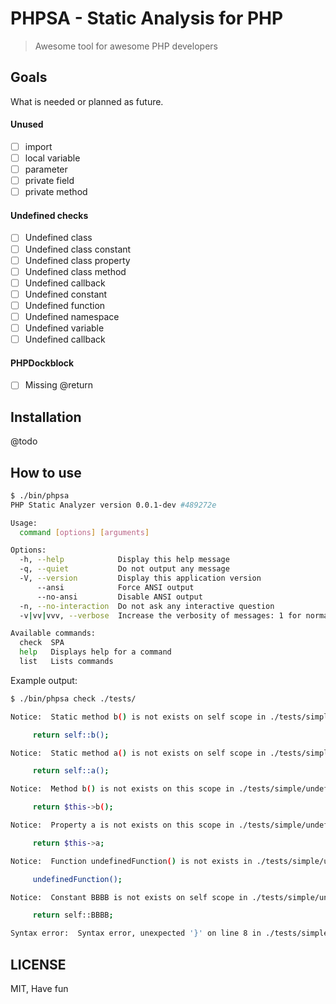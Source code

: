 PHPSA - Static Analysis for PHP
===============================

> Awesome tool for awesome PHP developers

## Goals

What is needed or planned as future.

#### Unused

- [ ] import
- [ ] local variable
- [ ] parameter
- [ ] private field
- [ ] private method

#### Undefined checks

- [ ] Undefined class
- [ ] Undefined class constant
- [ ] Undefined class property
- [ ] Undefined class method
- [ ] Undefined callback
- [ ] Undefined constant
- [ ] Undefined function
- [ ] Undefined namespace
- [ ] Undefined variable
- [ ] Undefined callback

#### PHPDockblock

- [ ] Missing @return

## Installation

@todo

## How to use

```sh
$ ./bin/phpsa
PHP Static Analyzer version 0.0.1-dev #489272e

Usage:
  command [options] [arguments]

Options:
  -h, --help            Display this help message
  -q, --quiet           Do not output any message
  -V, --version         Display this application version
      --ansi            Force ANSI output
      --no-ansi         Disable ANSI output
  -n, --no-interaction  Do not ask any interactive question
  -v|vv|vvv, --verbose  Increase the verbosity of messages: 1 for normal output, 2 for more verbose output and 3 for debug

Available commands:
  check  SPA
  help   Displays help for a command
  list   Lists commands

```

Example output:

```sh
$ ./bin/phpsa check ./tests/

Notice:  Static method b() is not exists on self scope in ./tests/simple/undefined-scall/1.php on 7 [undefined-scall]

	 return self::b(); 

Notice:  Static method a() is not exists on self scope in ./tests/simple/undefined-scall/1.php on 12 [undefined-scall]

	 return self::a(); 

Notice:  Method b() is not exists on this scope in ./tests/simple/undefined-mcall/1.php on 7 [undefined-mcall]

	 return $this->b(); 

Notice:  Property a is not exists on this scope in ./tests/simple/undefined-property/1.php on 9 [undefined-property]

	 return $this->a; 

Notice:  Function undefinedFunction() is not exists in ./tests/simple/undefined-fcall/1.php on 7 [undefined-fcall]

	 undefinedFunction(); 

Notice:  Constant BBBB is not exists on self scope in ./tests/simple/undefined-const/1.php on 14 [undefined-const]

	 return self::BBBB; 

Syntax error:  Syntax error, unexpected '}' on line 8 in ./tests/simple/syntax-error/1.php 

```


## LICENSE

MIT, Have fun
